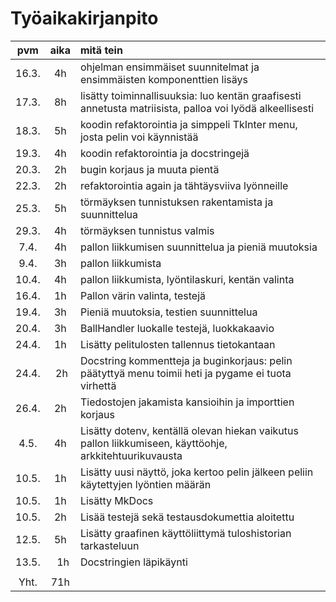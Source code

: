 # Työaikakirjanpito

|  pvm  | aika | mitä tein                                                                                                |
| :---: | :--: | :------------------------------------------------------------------------------------------------------- |
| 16.3. |  4h  | ohjelman ensimmäiset suunnitelmat ja ensimmäisten komponenttien lisäys                                   |
| 17.3. |  8h  | lisätty toiminnallisuuksia: luo kentän graafisesti annetusta matriisista, palloa voi lyödä alkeellisesti |
| 18.3. |  5h  | koodin refaktorointia ja simppeli TkInter menu, josta pelin voi käynnistää                               |
| 19.3. |  4h  | koodin refaktorointia ja docstringejä                                                                    |
| 20.3. |  2h  | bugin korjaus ja muuta pientä                                                                            |
| 22.3. |  2h  | refaktorointia again ja tähtäysviiva lyönneille                                                          |
| 25.3. |  5h  | törmäyksen tunnistuksen rakentamista ja suunnittelua                                                     |
| 29.3. |  4h  | törmäyksen tunnistus valmis                                                                              |
| 7.4.  |  4h  | pallon liikkumisen suunnittelua ja pieniä muutoksia                                                      |
| 9.4.  |  3h  | pallon liikkumista                                                                                       |
| 10.4. |  4h  | pallon liikkumista, lyöntilaskuri, kentän valinta                                                        |
| 16.4. |  1h  | Pallon värin valinta, testejä                                                                            |
| 19.4. |  3h  | Pieniä muutoksia, testien suunnittelua                                                                   |
| 20.4. |  3h  | BallHandler luokalle testejä, luokkakaavio                                                               |
| 24.4. |  1h  | Lisätty pelitulosten tallennus tietokantaan                                                              |
| 24.4. |  2h  | Docstring kommentteja ja buginkorjaus: pelin päätyttyä menu toimii heti ja pygame ei tuota virhettä      |
| 26.4. |  2h  | Tiedostojen jakamista kansioihin ja importtien korjaus                                                   |
| 4.5.  |  4h  | Lisätty dotenv, kentällä olevan hiekan vaikutus pallon liikkumiseen, käyttöohje, arkkitehtuurikuvausta   |
| 10.5. |  1h  | Lisätty uusi näyttö, joka kertoo pelin jälkeen peliin käytettyjen lyöntien määrän                        |
| 10.5. |  1h  | Lisätty MkDocs                                                                                           |
| 10.5. |  2h  | Lisää testejä sekä testausdokumettia aloitettu                                                           |
| 12.5. |  5h  | Lisätty graafinen käyttöliittymä tuloshistorian tarkasteluun                                             |
| 13.5. |   1h | Docstringien läpikäynti                                                                                  |
|       |      |                                                                                                          |
| Yht.  | 71h  |                                                                                                          |
